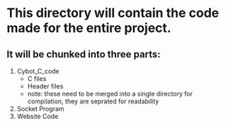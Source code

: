 # This directory will contain the code made for the entire project.

## It will be chunked into three parts:
1. Cybot_C_code
    - C files
    - Header files
    - note: these need to be merged into a single directory for compilation, they are seprated for readability
2. Socket Program
3. Website Code
